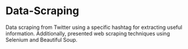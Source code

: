 # Data-Scraping

Data scraping from Twitter using a specific hashtag for extracting useful information. Additionally, presented web scraping techniques using Selenium and Beautiful Soup.

